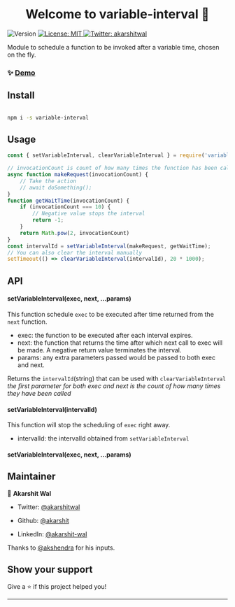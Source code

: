 
<h1  align="center">Welcome to variable-interval 👋</h1>

<p>

<img  alt="Version"  src="https://img.shields.io/badge/version-0.1.0-blue.svg?cacheSeconds=2592000"  />

<a  href="#"  target="_blank">

<img  alt="License: MIT"  src="https://img.shields.io/badge/License-MIT-yellow.svg"  />

</a>

<a  href="https://twitter.com/akarshitwal"  target="_blank">

<img  alt="Twitter: akarshitwal"  src="https://img.shields.io/twitter/follow/akarshitwal.svg?style=social"  />

</a>

</p>

  

Module to schedule a function to be invoked after a variable time, chosen on the fly.

  

### ✨ [Demo](https://messagink.com/story/5ee0e5d935f8e2d552c1836d/demo-variable-interval?autoScroll=true)

  

## Install

  

```sh

npm i -s variable-interval

```

  

## Usage

  

```js
const { setVariableInterval, clearVariableInterval } = require('variable-interval');

// invocationCount is count of how many times the function has been called, starting from 1.
async function makeRequest(invocationCount) {
	// Take the action
	// await doSomething();
}
function getWaitTime(invocationCount) {
	if (invocationCount === 10) {
		// Negative value stops the interval
		return -1;
	}
	return Math.pow(2, invocationCount)
}
const intervalId = setVariableInterval(makeRequest, getWaitTime);
// You can also clear the interval manually
setTimeout(() => clearVariableInterval(intervalId), 20 * 1000);
```

## API

#### setVariableInterval(exec, next, ...params)
This function schedule `exec` to be executed after time returned from the `next` function.
- exec: the function to be executed after each interval expires.
- next: the function that returns the time after which next call to exec will be made. A negative return value terminates the interval.
- params: any extra parameters passed would be passed to both exec and next.

Returns the `intervalId`(string) that can be used with `clearVariableInterval`
_the first parameter for both exec and next is the count of how many times they have been called_

#### setVariableInterval(intervalId)
This function will stop the scheduling of `exec` right away.
- intervalId: the intervalId obtained from `setVariableInterval`
  
#### setVariableInterval(exec, next, ...params)
## Maintainer

  

👤 **Akarshit Wal**

  

- Twitter: [@akarshitwal](https://twitter.com/akarshitwal)

- Github: [@akarshit](https://github.com/akarshit)

- LinkedIn: [@akarshit-wal](https://linkedin.com/in/akarshit-wal)

  

Thanks to [@akshendra](https://github.com/akshendra) for his inputs.

  

## Show your support

  

Give a ⭐️ if this project helped you!

  

---
